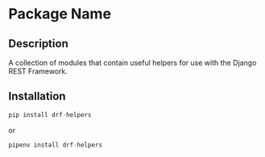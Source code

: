 # Package Name

## Description

A collection of modules that contain useful helpers for use with the Django REST Framework.

## Installation

```python
pip install drf-helpers
```

or

```python
pipenv install drf-helpers
```